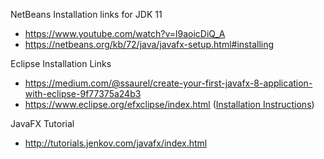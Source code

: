 NetBeans Installation links for JDK 11
* https://www.youtube.com/watch?v=l9aoicDiQ_A
* https://netbeans.org/kb/72/java/javafx-setup.html#installing

Eclipse Installation Links
* https://medium.com/@ssaurel/create-your-first-javafx-8-application-with-eclipse-9f77375a24b3
* https://www.eclipse.org/efxclipse/index.html ([Installation Instructions](https://docs.oracle.com/javafx/scenebuilder/1/use_java_ides/sb-with-eclipse.htm))

JavaFX Tutorial
* http://tutorials.jenkov.com/javafx/index.html
